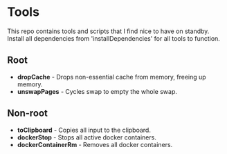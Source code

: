 # Tools
This repo contains tools and scripts that I find nice to have on standby. Install all dependencies from 'installDependencies' for all tools to function.

## Root
* **dropCache** - Drops non-essential cache from memory, freeing up memory.
* **unswapPages** - Cycles swap to empty the whole swap.

## Non-root
* **toClipboard** - Copies all input to the clipboard.
* **dockerStop** - Stops all active docker containers.
* **dockerContainerRm** - Removes all docker containers.

